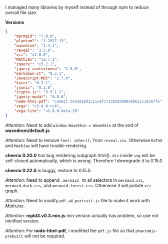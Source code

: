 I managed many libraries by myself instead of through npm to reduce overall file size.

**Versions**
```json
{
    "mermaid": "7.0.0",
    "plantuml": "1.2017.13",
    "wavedrom": "1.4.1",
    "reveal": "3.5.0",
    "viz": "v1.8.0",
    "MathJax": "v2.7.1",
    "jquery": "v3.2.1",
    "jquery-contextmenu": "2.5.0",
    "markdown-it": "8.3.1",
    "JavaScript-MD5": "2.7.0",
    "katex": "0.7.1",
    "jsonic": "0.3.0",
    "crypto-js": "3.9.1-1",
    "jquery-modal": "0.8.0",
    "node-html-pdf": "commit 543a918d1c11cefc713b2d38983eb63cc1d347fe",
    "vega": "v3.0.0-rc4",
    "vega-lite": "v2.0.0-beta.10" 
}
```  

*Attention*: Need to add `window.WaveSkin = WaveSkin` at the end of **wavedrom/default.js**

*Attention*: Need to remove `font: inherit;` from `reveal.css`. Otherwise `KaTeX` and `MathJax` will have trouble rendering.

**cheerio 0.20.0** has bug rendering subgraph html(). `div` inside `svg` will be self-closed automatically, which is wrong. Therefore I downgrade it to 0.15.0

**cheerio 0.22.0** is buggy, restore to 0.15.0.  

*Attention*: Need to append `.mermaid ` to all selectors in `mermaid.css`, `mermaid.dark.css`, and `mermaid.forest.css`. Otherwise it will pollute `viz` graph.

*Attention*: Need to modify `pdf_a4_portrait.js` file to make it work with *MathJax*.

*Attention*: **mpld3.v0.3.min.js** min version actually has problem, so use not minified version.  

*Attention*: For **node-html-pdf**, I modified the `pdf.js` file so that `phantomjs-prebuilt` will not be required.  